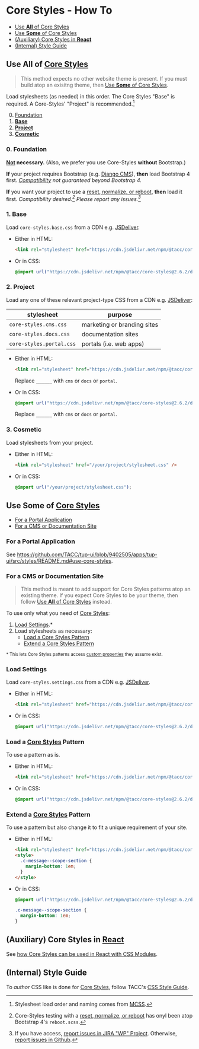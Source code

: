 # Core Styles - How To

- [Use **All** of Core Styles](#use-all-of-core-styles)
- [Use **Some** of Core Styles](#use-some-of-core-styles)
- [(Auxiliary) Core Styles in **React**](#auxiliary-core-styles-in-react)
- [(Internal) Style Guide](#internal-style-guide)

## Use **All** of [Core Styles]

> This method expects no other website theme is present. If you must build atop an exisitng theme, then [Use **Some** of Core Styles](#use-some-of-core-styles).

Load stylesheets (as needed) in this order. The Core Styles "Base" is required. A Core-Styles' "Project" is recommended.[^3]

0. [Foundation](#0-foundation)
1. [**Base**](#1-base)
2. [**Project**](#2-project)
3. [**Cosmetic**](#3-cosmetic)

### 0. Foundation

__<u>Not</u> necessary.__ (Also, we prefer you use Core-Styles **without** Bootstrap.)

__If__ your project requires Bootstrap (e.g. [Django CMS](https://www.django-cms.org/)), __then__ load Bootstrap 4 first. _[Compatibility](./docs/bootstrap.md) not guaranteed beyond Bootstrap 4._

__If__ you want your project to use a [reset, normalize, or reboot][foundation], __then__ load it first. _Compatibility desired.[^1] Please report any issues.[^2]_

### 1. Base

Load `core-styles.base.css` from a CDN e.g. [JSDeliver].

- Either in HTML:

    ```html
    <link rel="stylesheet" href="https://cdn.jsdelivr.net/npm/@tacc/core-styles@2.6.2/dist/core-styles.base.css" />
    ```

- Or in CSS:

    ```css
    @import url("https://cdn.jsdelivr.net/npm/@tacc/core-styles@2.6.2/dist/core-styles.base.css");
    ```

### 2. Project

Load any one of these relevant project-type CSS from a CDN e.g. [JSDeliver]:

| stylesheet | purpose |
| - | - |
| `core-styles.cms.css` | marketing or branding sites |
| `core-styles.docs.css` | documentation sites |
| `core-styles.portal.css` | portals (i.e. web apps) |

- Either in HTML:

    ```html
    <link rel="stylesheet" href="https://cdn.jsdelivr.net/npm/@tacc/core-styles@2.6.2/dist/core-styles.______.css" />
    ```

    Replace `______` with `cms` or `docs` or `portal`.

- Or in CSS:

    ```css
    @import url("https://cdn.jsdelivr.net/npm/@tacc/core-styles@2.6.2/dist/core-styles.______.css");
    ```

    Replace `______` with `cms` or `docs` or `portal`.

[JSDeliver]: https://www.jsdelivr.com/package/npm/@tacc/core-styles?tab=files&path=dist

### 3. Cosmetic

Load stylesheets from your project.

- Either in HTML:

    ```html
    <link rel="stylesheet" href="/your/project/stylesheet.css" />
    ```

- Or in CSS:

    ```css
    @import url("/your/project/stylesheet.css");
    ```

## Use **Some** of [Core Styles]

- [For a Portal Application](#for-a-portal-application)
- [For a CMS or Documentation Site](#for-a-cms-or-documentation-site)

### For a Portal Application

See https://github.com/TACC/tup-ui/blob/9402505/apps/tup-ui/src/styles/README.md#use-core-styles.

### For a CMS or Documentation Site

> This method is meant to add support for Core Styles patterns atop an existing theme. If you expect Core Styles to be your theme, then follow [Use **All** of Core Styles](#use-all-of-core-styles) instead.

To use only what you need of [Core Styles]:

1. [Load Settings](#load-settings).*
2. Load stylesheets as necessary:
    - [Load a Core Styles Pattern](#load-a-core-styles-pattern)
    - [Extend a Core Styles Pattern](#extend-a-core-styles-pattern)


<sub>* This lets Core Styles patterns access [custom properties](https://developer.mozilla.org/en-US/docs/Web/CSS/--*) they assume exist.</sub>

### Load Settings

Load `core-styles.settings.css` from a CDN e.g. [JSDeliver].

- Either in HTML:

    ```html
    <link rel="stylesheet" href="https://cdn.jsdelivr.net/npm/@tacc/core-styles@2.6.2/dist/core-styles.settings.css" />
    ```

- Or in CSS:

    ```css
    @import url("https://cdn.jsdelivr.net/npm/@tacc/core-styles@2.6.2/dist/core-styles.settings.css");
    ```

### Load a [Core Styles] Pattern

To use a pattern as is.

- Either in HTML:

    ```html
    <link rel="stylesheet" href="https://cdn.jsdelivr.net/npm/@tacc/core-styles@2.6.2/dist/components/c-message.css" />
    ```

- Or in CSS:

    ```css
    @import url("https://cdn.jsdelivr.net/npm/@tacc/core-styles@2.6.2/dist/core-styles.settings.css");
    ```

### Extend a [Core Styles] Pattern

To use a pattern but also change it to fit a unique requirement of your site.

- Either in HTML:

    ```html
    <link rel="stylesheet" href="https://cdn.jsdelivr.net/npm/@tacc/core-styles@2.6.2/dist/components/c-message.css" />
    <style>
      .c-message--scope-section {
        margin-bottom: 1em;
      }
    </style>
    ```

- Or in CSS:

    ```css
    @import url("https://cdn.jsdelivr.net/npm/@tacc/core-styles@2.6.2/dist/core-styles.settings.css");

    .c-message--scope-section {
      margin-bottom: 1em;
    }
    ```

## (Auxiliary) Core Styles in [React]

See [how Core Styles can be used in React with CSS Modules](https://github.com/TACC/tup-ui/blob/9402505/apps/tup-ui/src/styles/README.md#use-core-styles).

## (Internal) Style Guide

To _author_ CSS like is done for [Core Styles], follow TACC's [CSS Style Guide].

[core styles]: https://github.com/TACC/Core-Styles
[css style guide]: https://confluence.tacc.utexas.edu/display/~wbomar/Shared+UI+-+CSS+-+Style+Guide
[foundation]: https://css-tricks.com/reboot-resets-reasoning/
[react]: https://react.dev/

[^1]: Core-Styles testing with a [reset, normalize, or reboot][foundation] has onyl been atop Bootstrap 4's `reboot.scss`.
[^2]: If you have access, [report issues in JIRA "WP" Project](https://jira.tacc.utexas.edu/projects/WP/issues). Otherwise, [report issues in Github](https://github.com/TACC/Core-Styles/issues).
[^3]: Stylesheet load order and naming comes from [MCSS](https://confluence.tacc.utexas.edu/x/b53tDg).
